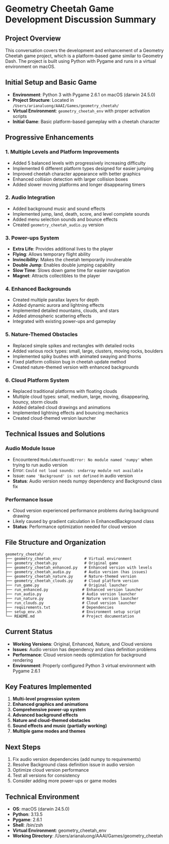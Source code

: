# Geometry Cheetah Game Development Discussion Summary

## Project Overview
This conversation covers the development and enhancement of a Geometry Cheetah game project, which is a platform-based game similar to Geometry Dash. The project is built using Python with Pygame and runs in a virtual environment on macOS.

## Initial Setup and Basic Game
- **Environment**: Python 3 with Pygame 2.6.1 on macOS (darwin 24.5.0)
- **Project Structure**: Located in `/Users/arianaluong/AAAI/Games/geometry_cheetah/`
- **Virtual Environment**: `geometry_cheetah_env` with proper activation scripts
- **Initial Game**: Basic platform-based gameplay with a cheetah character

## Progressive Enhancements

### 1. Multiple Levels and Platform Improvements
- Added 5 balanced levels with progressively increasing difficulty
- Implemented 6 different platform types designed for easier jumping
- Improved cheetah character appearance with better graphics
- Enhanced collision detection with larger collision boxes
- Added slower moving platforms and longer disappearing timers

### 2. Audio Integration
- Added background music and sound effects
- Implemented jump, land, death, score, and level complete sounds
- Added menu selection sounds and bounce effects
- Created `geometry_cheetah_audio.py` version

### 3. Power-ups System
- **Extra Life**: Provides additional lives to the player
- **Flying**: Allows temporary flight ability
- **Invincibility**: Makes the cheetah temporarily invulnerable
- **Double Jump**: Enables double jumping capability
- **Slow Time**: Slows down game time for easier navigation
- **Magnet**: Attracts collectibles to the player

### 4. Enhanced Backgrounds
- Created multiple parallax layers for depth
- Added dynamic aurora and lightning effects
- Implemented detailed mountains, clouds, and stars
- Added atmospheric scattering effects
- Integrated with existing power-ups and gameplay

### 5. Nature-Themed Obstacles
- Replaced simple spikes and rectangles with detailed rocks
- Added various rock types: small, large, clusters, moving rocks, boulders
- Implemented spiky bushes with animated swaying and thorns
- Fixed platform collision bug in cheetah update method
- Created nature-themed version with enhanced backgrounds

### 6. Cloud Platform System
- Replaced traditional platforms with floating clouds
- Multiple cloud types: small, medium, large, moving, disappearing, bouncy, storm clouds
- Added detailed cloud drawings and animations
- Implemented lightning effects and bouncing mechanics
- Created cloud-themed version launcher

## Technical Issues and Solutions

### Audio Module Issue
- Encountered `ModuleNotFoundError: No module named 'numpy'` when trying to run audio version
- Error: `Could not load sounds: sndarray module not available`
- Issue: `name 'Background' is not defined` in audio version
- **Status**: Audio version needs numpy dependency and Background class fix

### Performance Issue
- Cloud version experienced performance problems during background drawing
- Likely caused by gradient calculation in EnhancedBackground class
- **Status**: Performance optimization needed for cloud version

## File Structure and Organization
```
geometry_cheetah/
├── geometry_cheetah_env/          # Virtual environment
├── geometry_cheetah.py            # Original game
├── geometry_cheetah_enhanced.py   # Enhanced version with levels
├── geometry_cheetah_audio.py      # Audio version (has issues)
├── geometry_cheetah_nature.py     # Nature-themed version
├── geometry_cheetah_clouds.py     # Cloud platform version
├── run_game.py                    # Original launcher
├── run_enhanced.py               # Enhanced version launcher
├── run_audio.py                  # Audio version launcher
├── run_nature.py                 # Nature version launcher
├── run_clouds.py                 # Cloud version launcher
├── requirements.txt              # Dependencies
├── setup_env.sh                  # Environment setup script
└── README.md                     # Project documentation
```

## Current Status
- **Working Versions**: Original, Enhanced, Nature, and Cloud versions
- **Issues**: Audio version has dependency and class definition problems
- **Performance**: Cloud version needs optimization for background rendering
- **Environment**: Properly configured Python 3 virtual environment with Pygame 2.6.1

## Key Features Implemented
1. **Multi-level progression system**
2. **Enhanced graphics and animations**
3. **Comprehensive power-up system**
4. **Advanced background effects**
5. **Nature and cloud-themed obstacles**
6. **Sound effects and music (partially working)**
7. **Multiple game modes and themes**

## Next Steps
1. Fix audio version dependencies (add numpy to requirements)
2. Resolve Background class definition issue in audio version
3. Optimize cloud version performance
4. Test all versions for consistency
5. Consider adding more power-ups or game modes

## Technical Environment
- **OS**: macOS (darwin 24.5.0)
- **Python**: 3.13.5
- **Pygame**: 2.6.1
- **Shell**: /bin/zsh
- **Virtual Environment**: geometry_cheetah_env
- **Working Directory**: /Users/arianaluong/AAAI/Games/geometry_cheetah
